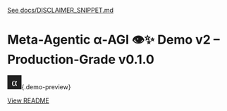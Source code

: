 [See docs/DISCLAIMER_SNIPPET.md](../DISCLAIMER_SNIPPET.md)

# Meta‑Agentic α‑AGI 👁️✨ Demo v2 – **Production‑Grade v0.1.0**

![preview](../alpha_agi_insight_v1/favicon.svg){.demo-preview}

[View README](../../alpha_factory_v1/demos/meta_agentic_agi_v2/README.md)
